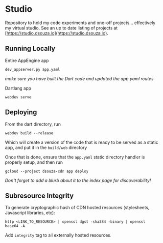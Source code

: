 # Studio
Repository to hold my code experiments and one-off projects... effectively my virtual studio. See an up to date listing of projects at [https://studio.dsouza.io](https://studio.dsouza.io).

## Running Locally
Entire AppEngine app
```
dev_appserver.py app.yaml
```
*make sure you have built the Dart code and updated the app.yaml routes*

Dartlang app
```
webdev serve
```

## Deploying
From the dart directory, run
```
webdev build --release
```
Which will create a version of the code that is ready to be served as a static app, and put it in the `build/web` directory

Once that is done, ensure that the `app.yaml` static directory handler is properly setup, and then run
```
gcloud --project dsouza-cdn app deploy
```

*Don't forget to add a blurb about it to the index page for discoverability!*

## Subresource Integrity
To generate cryptographic hash of CDN hosted resources (stylesheets, Javascript libraries, etc):
```
http <LINK_TO_RESOURCE> | openssl dgst -sha384 -binary | openssl base64 -A
```

Add `integrity` tag to all externally hosted resources.
